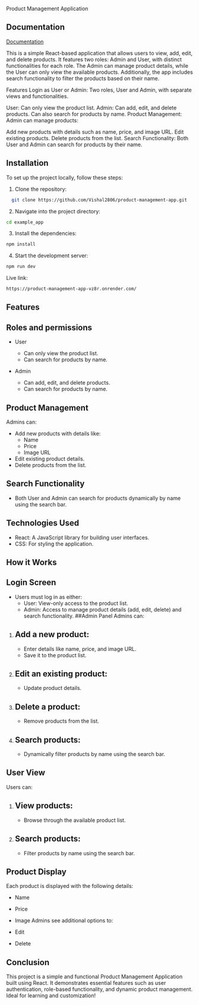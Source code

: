 Product Management Application 

## Documentation

[Documentation](https://linktodocumentation)

 This is a simple React-based application that allows users to view, add, edit, and delete products. It features two roles: Admin and User, with distinct functionalities for each role. The Admin can manage product details, while the User can only view the available products. Additionally, the app includes search functionality to filter the products based on their name.

Features Login as User or Admin: Two roles, User and Admin, with separate views and functionalities.

User: Can only view the product list. Admin: Can add, edit, and delete products. Can also search for products by name. Product Management: Admin can manage products:

Add new products with details such as name, price, and image URL. Edit existing products. Delete products from the list. Search Functionality: Both User and Admin can search for products by their name.

## Installation

To set up the project locally, follow these steps:

1) Clone the repository:
```bash
  git clone https://github.com/Vishal2806/product-management-app.git
```
2)  Navigate into the project directory:
```bash
cd example_app
```
3) Install the dependencies:
```bash
npm install

```
4) Start the development server:
```bash
npm run dev


```
Live link:
```bash
https://product-management-app-vz8r.onrender.com/
```
## Features
## Roles and permissions

- User
    - Can only view the product list.
    - Can search for products by name.

- Admin
    - Can add, edit, and delete products.
    - Can search for products by name.


## Product Management

Admins can:

- Add new products with details like:
    - Name
    - Price
    - Image URL
- Edit existing product details.
- Delete products from the list.

## Search Functionality

- Both User and Admin can search for products dynamically by name using the search bar.
## Technologies Used
- React: A JavaScript library for building user interfaces.
- CSS: For styling the application.
## How it Works
## Login Screen
- Users must log in as either:
    - User: View-only access to the product list.
    - Admin: Access to manage product details (add, edit, delete) and search functionality.
##Admin Panel
Admins can:

1) ## Add a new product:

    - Enter details like name, price, and image URL.
    - Save it to the product list.
2) ## Edit an existing product:

    - Update product details.
3) ## Delete a product:

    - Remove products from the list.
4) ## Search products:

    - Dynamically filter products by name using the search bar.
## User View
Users can:

1) ## View products:
    - Browse through the available product list.
2) ## Search products:
    - Filter products by name using the search bar.
## Product Display
Each product is displayed with the following details:

- Name
- Price
- Image
Admins see additional options to:

- Edit
- Delete

## Conclusion
This project is a simple and functional Product Management Application built using React. It demonstrates essential features such as user authentication, role-based functionality, and dynamic product management. Ideal for learning and customization!
